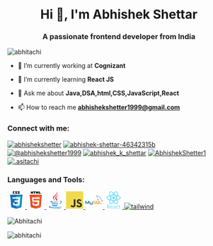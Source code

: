 
<h1 align="center">Hi 👋, I'm Abhishek Shettar</h1>
<h3 align="center">A passionate frontend developer from India</h3>

<p align="left"> <img src="https://komarev.com/ghpvc/?username=abhitachi&label=Profile%20views&color=0e75b6&style=flat" alt="abhitachi" /> </p>

- 🔭 I’m currently working at **Cognizant**

- 🌱 I’m currently learning **React JS**

- 💬 Ask me about **Java,DSA,html,CSS,JavaScript,React**

- 📫 How to reach me **abhishekshetter1999@gmail.com**

<h3 align="left">Connect with me:</h3>
<p align="left">
<a href="https://twitter.com/abhishekshetter" target="blank"><img align="center" src="https://raw.githubusercontent.com/rahuldkjain/github-profile-readme-generator/master/src/images/icons/Social/twitter.svg" alt="abhishekshetter" height="30" width="40" /></a>
<a href="https://linkedin.com/in/abhishek-shettar-46342315b" target="blank"><img align="center" src="https://raw.githubusercontent.com/rahuldkjain/github-profile-readme-generator/master/src/images/icons/Social/linked-in-alt.svg" alt="abhishek-shettar-46342315b" height="30" width="40" /></a>
<a href="https://medium.com/@abhishekshetter1999" target="blank"><img align="center" src="https://raw.githubusercontent.com/rahuldkjain/github-profile-readme-generator/master/src/images/icons/Social/medium.svg" alt="@abhishekshetter1999" height="30" width="40" /></a>
<a href="https://www.leetcode.com/abhishek_k_shettar" target="blank"><img align="center" src="https://raw.githubusercontent.com/rahuldkjain/github-profile-readme-generator/master/src/images/icons/Social/leet-code.svg" alt="abhishek_k_shettar" height="30" width="40" /></a>
       <a href="https://www.hackerrank.com/profile/abhishekshetter1" target="_blank"
        ><img
          align="center"
          src="https://th.bing.com/th/id/OIP.pY8O2C_T47berB4eU-qZ5AHaHa?w=180&h=180&c=7&r=0&o=5&dpr=1.3&pid=1.7"
          alt="AbhishekShetter1"
          height="30"
          width="40"
      /></a>
<a href="https://discord.gg/dy2XygGY" target="blank"><img align="center" src="https://raw.githubusercontent.com/rahuldkjain/github-profile-readme-generator/master/src/images/icons/Social/discord.svg" alt=".asitachi" height="30" width="40" /></a>
</p>

<h3 align="left">Languages and Tools:</h3>
<p align="left"> <a href="https://www.w3schools.com/css/" target="_blank" rel="noreferrer"> <img src="https://raw.githubusercontent.com/devicons/devicon/master/icons/css3/css3-original-wordmark.svg" alt="css3" width="40" height="40"/> </a> <a href="https://www.w3.org/html/" target="_blank" rel="noreferrer"> <img src="https://raw.githubusercontent.com/devicons/devicon/master/icons/html5/html5-original-wordmark.svg" alt="html5" width="40" height="40"/> </a> <a href="https://www.java.com" target="_blank" rel="noreferrer"> <img src="https://raw.githubusercontent.com/devicons/devicon/master/icons/java/java-original.svg" alt="java" width="40" height="40"/> </a> <a href="https://developer.mozilla.org/en-US/docs/Web/JavaScript" target="_blank" rel="noreferrer"> <img src="https://raw.githubusercontent.com/devicons/devicon/master/icons/javascript/javascript-original.svg" alt="javascript" width="40" height="40"/> </a> <a href="https://www.mysql.com/" target="_blank" rel="noreferrer"> <img src="https://raw.githubusercontent.com/devicons/devicon/master/icons/mysql/mysql-original-wordmark.svg" alt="mysql" width="40" height="40"/> </a> <a href="https://reactjs.org/" target="_blank" rel="noreferrer"> <img src="https://raw.githubusercontent.com/devicons/devicon/master/icons/react/react-original-wordmark.svg" alt="react" width="40" height="40"/> </a> <a href="https://tailwindcss.com/" target="_blank" rel="noreferrer"> <img src="https://www.vectorlogo.zone/logos/tailwindcss/tailwindcss-icon.svg" alt="tailwind" width="40" height="40"/> </a> </p>

<p><img align="center" src="https://github-readme-stats.vercel.app/api/top-langs?username=Abhitachi&show_icons=true&locale=en&layout=compact" alt="Abhitachi" /></p>
<p><img align="center" src="https://github-readme-streak-stats.herokuapp.com/?user=abhitachi&" alt="abhitachi" /></p>

<!--
**Abhitachi/Abhitachi** is a ✨ _special_ ✨ repository because its `README.md` (this file) appears on your GitHub profile.

Here are some ideas to get you started:

- 🔭 I’m currently working on ...
- 🌱 I’m currently learning ...
- 👯 I’m looking to collaborate on ...
- 🤔 I’m looking for help with ...
- 💬 Ask me about ...
- 📫 How to reach me: ...
- 😄 Pronouns: ...
- ⚡ Fun fact: ...
-->

